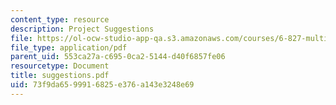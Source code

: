 ```yaml
---
content_type: resource
description: Project Suggestions
file: https://ol-ocw-studio-app-qa.s3.amazonaws.com/courses/6-827-multithreaded-parallelism-languages-and-compilers-fall-2002/73f9da6599916825e376a143e3248e69_suggestions.pdf
file_type: application/pdf
parent_uid: 553ca27a-c695-0ca2-5144-d40f6857fe06
resourcetype: Document
title: suggestions.pdf
uid: 73f9da65-9991-6825-e376-a143e3248e69
---
```

